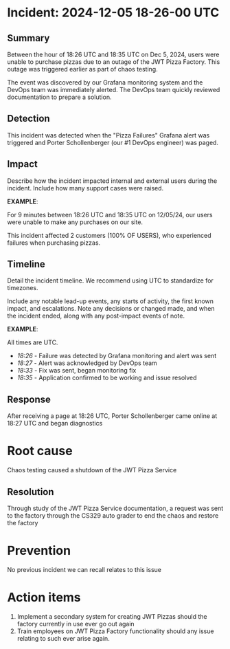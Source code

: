 # Incident: 2024-12-05 18-26-00 UTC

## Summary

Between the hour of 18:26 UTC and 18:35 UTC on Dec 5, 2024, users were unable to purchase pizzas due to an outage of the JWT Pizza Factory. This outage was triggered earlier as part of chaos testing.

The event was discovered by our Grafana monitoring system and the DevOps team was immediately alerted. The DevOps team quickly reviewed documentation to prepare a solution.

## Detection

This incident was detected when the "Pizza Failures" Grafana alert was triggered and Porter Schollenberger (our #1 DevOps engineer) was paged.

## Impact

Describe how the incident impacted internal and external users during the incident. Include how many support cases were raised.

**EXAMPLE**:

For 9 minutes between 18:26 UTC and 18:35 UTC on 12/05/24, our users were unable to make any purchases on our site.

This incident affected 2 customers (100% OF USERS), who experienced failures when purchasing pizzas.

## Timeline

Detail the incident timeline. We recommend using UTC to standardize for timezones.

Include any notable lead-up events, any starts of activity, the first known impact, and escalations. Note any decisions or changed made, and when the incident ended, along with any post-impact events of note.

**EXAMPLE**:

All times are UTC.

- _18:26_ - Failure was detected by Grafana monitoring and alert was sent
- _18:27_ - Alert was acknowledged by DevOps team
- _18:33_ - Fix was sent, began monitoring fix
- _18:35_ - Application confirmed to be working and issue resolved

## Response

After receiving a page at 18:26 UTC, Porter Schollenberger came online at 18:27 UTC and began diagnostics

# Root cause

Chaos testing caused a shutdown of the JWT Pizza Service

## Resolution

Through study of the JWT Pizza Service documentation, a request was sent to the factory through the CS329 auto grader to end the chaos and restore the factory

# Prevention

No previous incident we can recall relates to this issue

# Action items

1. Implement a secondary system for creating JWT Pizzas should the factory currently in use ever go out again
2. Train employees on JWT Pizza Factory functionality should any issue relating to such ever arise again.